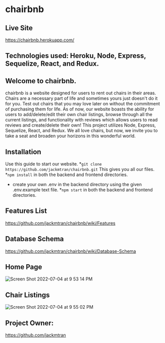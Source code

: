 # chairbnb

## Live Site
https://chairbnb.herokuapp.com/

## Technologies used: Heroku, Node, Express, Sequelize, React, and Redux.

## Welcome to chairbnb. 
chairbnb is a website designed for users to rent out chairs in their areas. Chairs are a necessary part of life and sometimes yours just doesn't do it for you. Test out chairs that you may love later on without the commitment of purchasing them for life. As of now, our website boasts the ability for users to add/delete/edit their own chair listings, browse through all the current listings, and functionality with reviews which allows users to read reviews and  create/delete their own! This project utilizes Node, Express, Sequelize, React, and Redux. We all love chairs, but now, we invite you to take a seat and  broaden your horizons in this wonderful world.

## Installation
Use this guide to start our website.
*`git clone https://github.com/jackmtran/chairbnb.git` This gives you all our files.
*`npm install` in both the backend and frontend directories.
* create your own .env in the backend directory using the given .env.example text file.
*`npm start` in both the backend and frontend directories.

## Features List
https://github.com/jackmtran/chairbnb/wiki/Features

## Database Schema
https://github.com/jackmtran/chairbnb/wiki/Database-Schema

## Home Page
![Screen Shot 2022-07-04 at 9 53 14 PM](https://user-images.githubusercontent.com/99513086/177252174-c60a3d7a-26ec-4ce0-adb5-7125f5671393.png)

## Chair Listings
![Screen Shot 2022-07-04 at 9 55 02 PM](https://user-images.githubusercontent.com/99513086/177252273-b384d663-3ffb-4cec-92be-bae86287f5b6.png)

## Project Owner: 
https://github.com/jackmtran
